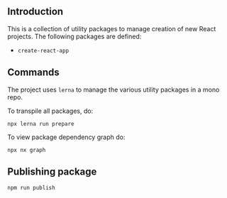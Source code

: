 ## Introduction

This is a collection of utility packages to manage creation of new React projects. The following packages are defined:

- `create-react-app`

## Commands

The project uses `lerna` to manage the various utility packages in a mono repo.

To transpile all packages, do:

```
npx lerna run prepare
```

To view package dependency graph do:

```
npx nx graph
```

## Publishing package

```
npm run publish
```
